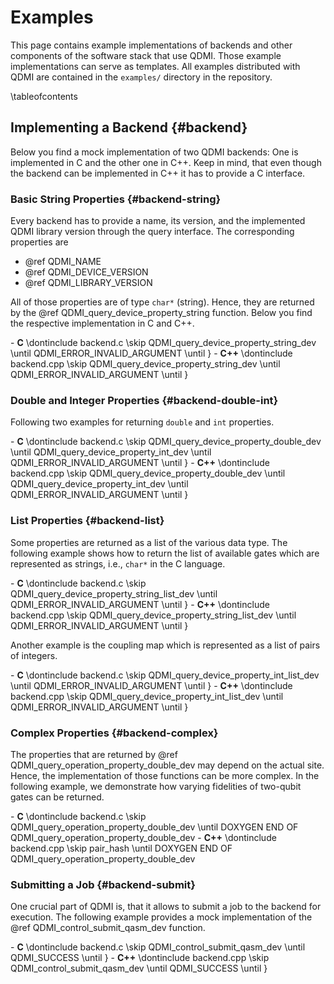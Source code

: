 # Examples

<!-- IMPORTANT: Keep the line above as the first line. -->
<!-- This file is a static page and included in the ./CMakeLists.txt file. -->

This page contains example implementations of backends and other components of the software stack
that use QDMI. Those example implementations can serve as templates. All examples distributed with
QDMI are contained in the `examples/` directory in the repository.

\tableofcontents

## Implementing a Backend {#backend}

Below you find a mock implementation of two QDMI backends: One is implemented in C and the other one
in C++. Keep in mind, that even though the backend can be implemented in C++ it has to provide a C
interface.

### Basic String Properties {#backend-string}

Every backend has to provide a name, its version, and the implemented QDMI library version through
the query interface. The corresponding properties are

- @ref QDMI_NAME
- @ref QDMI_DEVICE_VERSION
- @ref QDMI_LIBRARY_VERSION

All of those properties are of type `char*` (string). Hence, they are returned by the @ref
QDMI_query_device_property_string function. Below you find the respective implementation in C and
C++.

<!-- prettier-ignore-start -->
<div class="tabbed">
- <b class="tab-title">C</b>
  \dontinclude backend.c
  \skip QDMI_query_device_property_string_dev
  \until QDMI_ERROR_INVALID_ARGUMENT
  \until }
- <b class="tab-title">C++</b>
  \dontinclude backend.cpp
  \skip QDMI_query_device_property_string_dev
  \until QDMI_ERROR_INVALID_ARGUMENT
  \until }
</div>
<!-- prettier-ignore-end -->

### Double and Integer Properties {#backend-double-int}

Following two examples for returning `double` and `int` properties.

<!-- prettier-ignore-start -->
<div class="tabbed">
- <b class="tab-title">C</b>
  \dontinclude backend.c
  \skip QDMI_query_device_property_double_dev
  \until QDMI_query_device_property_int_dev
  \until QDMI_ERROR_INVALID_ARGUMENT
  \until }
- <b class="tab-title">C++</b>
  \dontinclude backend.cpp
  \skip QDMI_query_device_property_double_dev
  \until QDMI_query_device_property_int_dev
  \until QDMI_ERROR_INVALID_ARGUMENT
  \until }
</div>
<!-- prettier-ignore-end -->

### List Properties {#backend-list}

Some properties are returned as a list of the various data type. The following example shows how to
return the list of available gates which are represented as strings, i.e., `char*` in the C
language.

<!-- prettier-ignore-start -->
<div class="tabbed">
- <b class="tab-title">C</b>
  \dontinclude backend.c
  \skip QDMI_query_device_property_string_list_dev
  \until QDMI_ERROR_INVALID_ARGUMENT
  \until }
- <b class="tab-title">C++</b>
  \dontinclude backend.cpp
  \skip QDMI_query_device_property_string_list_dev
  \until QDMI_ERROR_INVALID_ARGUMENT
  \until }
</div>
<!-- prettier-ignore-end -->

Another example is the coupling map which is represented as a list of pairs of integers.

<!-- prettier-ignore-start -->
<div class="tabbed">
- <b class="tab-title">C</b>
  \dontinclude backend.c
  \skip QDMI_query_device_property_int_list_dev
  \until QDMI_ERROR_INVALID_ARGUMENT
  \until }
- <b class="tab-title">C++</b>
  \dontinclude backend.cpp
  \skip QDMI_query_device_property_int_list_dev
  \until QDMI_ERROR_INVALID_ARGUMENT
  \until }
</div>
<!-- prettier-ignore-end -->

### Complex Properties {#backend-complex}

The properties that are returned by @ref QDMI_query_operation_property_double_dev may depend on the
actual site. Hence, the implementation of those functions can be more complex. In the following
example, we demonstrate how varying fidelities of two-qubit gates can be returned.

<!-- prettier-ignore-start -->
<div class="tabbed">
- <b class="tab-title">C</b>
  \dontinclude backend.c
  \skip QDMI_query_operation_property_double_dev
  \until DOXYGEN END OF QDMI_query_operation_property_double_dev
- <b class="tab-title">C++</b>
  \dontinclude backend.cpp
  \skip pair_hash
  \until DOXYGEN END OF QDMI_query_operation_property_double_dev
</div>
<!-- prettier-ignore-end -->

### Submitting a Job {#backend-submit}

One crucial part of QDMI is, that it allows to submit a job to the backend for execution. The
following example provides a mock implementation of the @ref QDMI_control_submit_qasm_dev function.

<!-- prettier-ignore-start -->
<div class="tabbed">
- <b class="tab-title">C</b>
  \dontinclude backend.c
  \skip QDMI_control_submit_qasm_dev
  \until QDMI_SUCCESS
  \until }
- <b class="tab-title">C++</b>
  \dontinclude backend.cpp
  \skip QDMI_control_submit_qasm_dev
  \until QDMI_SUCCESS
  \until }
</div>
<!-- prettier-ignore-end -->
